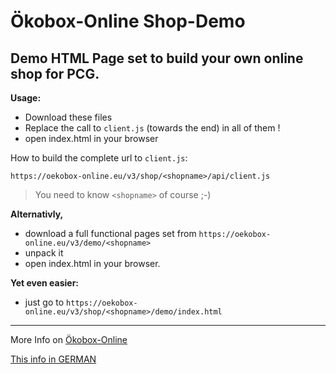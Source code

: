 # Ökobox-Online Shop-Demo

Demo HTML Page set to build your own online shop for PCG.
---
**Usage:**
* Download these files
* Replace the call to `client.js` (towards the end) in all of them !
* open index.html in your browser

How to build the complete url to `client.js`:

``https://oekobox-online.eu/v3/shop/<shopname>/api/client.js``

> You need to know `<shopname>` of course ;-)

**Alternativly,** 
* download a full functional pages set from ``https://oekobox-online.eu/v3/demo/<shopname>`` 
* unpack it
* open index.html in your browser.

**Yet even easier:**
* just go to  ``https://oekobox-online.eu/v3/shop/<shopname>/demo/index.html`` 

---
More Info on [Ökobox-Online](https://oekobox-online.de/news?a=js)

[This info in GERMAN](https://oekobox-online.de/news?p=DemoSeiten)

